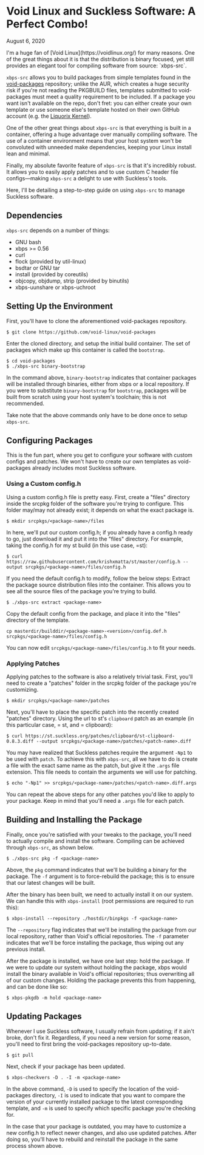 # Void Linux and Suckless Software: A Perfect Combo!
<p class="date">August 6, 2020</p>
I'm a huge fan of [Void Linux](https://voidlinux.org/) for many reasons. One of the great things about it is that the distribution is binary focused, yet still provides an elegant tool for compiling software from source: `xbps-src`.

`xbps-src` allows you to build packages from simple templates found in the [void-packages](https://github.com/void-linux/void-packages) repository; unlike the AUR, which creates a huge security risk if you're not reading the PKGBUILD files, templates submitted to void-packages must meet a quality requirement to be included. If a package you want isn't available on the repo, don't fret: you can either create your own template or use someone else's template hosted on their own GitHub account (e.g. the [Liquorix Kernel](https://github.com/DBLouis/void-linux-liquorix)).

One of the other great things about `xbps-src` is that everything is built in a container, offering a huge advantage over manually compiling software. The use of a container environment means that your host system won't be convoluted with unneeded make dependencies, keeping your Linux install lean and minimal.

Finally, my absolute favorite feature of `xbps-src` is that it's incredibly robust. It allows you to easily apply patches and to use custom C header file configs—making `xbps-src` a delight to use with Suckless's tools.

Here, I'll be detailing a step-to-step guide on using `xbps-src` to manage Suckless software.

## Dependencies
`xbps-src` depends on a number of things:

* GNU bash
* xbps >= 0.56
* curl
* flock (provided by util-linux)
* bsdtar or GNU tar
* install (provided by coreutils)
* objcopy, objdump, strip (provided by binutils)
* xbps-uunshare or xbps-uchroot

## Setting Up the Environment
First, you'll have to clone the aforementioned void-packages repository.

```
$ git clone https://github.com/void-linux/void-packages
```
Enter the cloned directory, and setup the initial build container. The set of packages which make up this container is called the `bootstrap`.  

```
$ cd void-packages
$ ./xbps-src binary-bootstrap
```

In the command above, `binary-bootstrap` indicates that container packages will be installed through binaries, either from xbps or a local repository. If you were to substitute `binary-bootstrap` for `bootstrap`, packages will be built from scratch using your host system's toolchain; this is not recommended.

Take note that the above commands only have to be done once to setup `xbps-src`.

## Configuring Packages
This is the fun part, where you get to configure your software with custom configs and patches. We won't have to create our own templates as void-packages already includes most Suckless software.

### Using a Custom config.h
Using a custom config.h file is pretty easy. First, create a "files" directory inside the srcpkg folder of the software you're trying to configure. This folder may/may not already exist; it depends on what the exact package is. 

```
$ mkdir srcpkgs/<package-name>/files
```

In here, we'll put our custom config.h; if you already have a config.h ready to go, just download it and put it into the "files" directory. For example, taking the config.h for my st build (in this use case, <package-name>=st):

```
$ curl https://raw.githubusercontent.com/krishxmatta/st/master/config.h --output srcpkgs/<package-name>/files/config.h
```

If you need the default config.h to modify, follow the below steps:
Extract the package source distribution files into the container. This allows you to see all the source files of the package you're trying to build.

```
$ ./xbps-src extract <package-name>
```

Copy the default config from the package, and place it into the "files" directory of the template.

```
cp masterdir/builddir/<package-name>-<version>/config.def.h srcpkgs/<package-name>/files/config.h
```

You can now edit `srcpkgs/<package-name>/files/config.h` to fit your needs.

### Applying Patches
Applying patches to the software is also a relatively trivial task. First, you'll need to create a "patches" folder in the srcpkg folder of the package you're customizing.

```
$ mkdir srcpkgs/<package-name>/patches
```

Next, you'll have to place the specific patch into the recently created "patches" directory. Using the url to st's `clipboard` patch as an example (in this particular case, <package-name> = st, and <patch-name> = clipboard):

```
$ curl https://st.suckless.org/patches/clipboard/st-clipboard-0.8.3.diff --output srcpkgs/<package-name>/patches/<patch-name>.diff
```

You may have realized that Suckless patches require the argument `-Np1` to be used with `patch`. To achieve this with `xbps-src`, all we have to do is create a file with the exact same name as the patch, but give it the `.args` file extension. This file needs to contain the arguments we will use for patching.

```
$ echo "-Np1" >> srcpkgs/<package-name>/patches/<patch-name>.diff.args
```

You can repeat the above steps for any other patches you'd like to apply to your package. Keep in mind that you'll need a `.args` file for each patch.

## Building and Installing the Package
Finally, once you're satisfied with your tweaks to the package, you'll need to actually compile and install the software. Compiling can be achieved through `xbps-src`, as shown below.

```
$ ./xbps-src pkg -f <package-name>
```

Above, the `pkg` command indicates that we'll be building a binary for the package. The `-f` argument is to force-rebuild the package; this is to ensure that our latest changes will be built.

After the binary has been built, we need to actually install it on our system. We can handle this with `xbps-install` (root permissions are required to run this):

```
$ xbps-install --repository ./hostdir/binpkgs -f <package-name>
```

The `--repository` flag indicates that we'll be installing the package from our local repository, rather than Void's official repositories. The `-f` parameter indicates that we'll be force installing the package, thus wiping out any previous install.

After the package is installed, we have one last step: hold the package. If we were to update our system without holding the package, xbps would install the binary available in Void's official repositories; thus overwriting all of our custom changes. Holding the package prevents this from happening, and can be done like so:

```
$ xbps-pkgdb -m hold <package-name>
```

## Updating Packages
Whenever I use Suckless software, I usually refrain from updating; if it ain't broke, don't fix it. Regardless, if you need a new version for some reason, you'll need to first bring the void-packages repository up-to-date.

```
$ git pull
```

Next, check if your package has been updated.

```
$ xbps-checkvers -D . -I -m <package-name>
```

In the above command, `-D` is used to specify the location of the void-packages directory, `-I` is used to indicate that you want to compare the version of your currently installed package to the latest corresponding template, and `-m` is used to specify which specific package you're checking for.

In the case that your package is outdated, you may have to customize a new config.h to reflect newer changes, and also use updated patches. After doing so, you'll have to rebuild and reinstall the package in the same process shown above.
